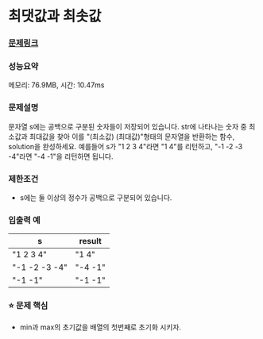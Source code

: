 # 최댓값과 최솟값

### [문제링크](https://school.programmers.co.kr/learn/courses/30/lessons/12939)

### 성능요약

메모리: 76.9MB, 시간: 10.47ms

<p>

### 문제설명
문자열 s에는 공백으로 구분된 숫자들이 저장되어 있습니다. str에 나타나는 숫자 중 최소값과 최대값을 찾아 이를 "(최소값) (최대값)"형태의 문자열을 반환하는 함수, solution을 완성하세요.
예를들어 s가 "1 2 3 4"라면 "1 4"를 리턴하고, "-1 -2 -3 -4"라면 "-4 -1"을 리턴하면 됩니다.

### 제한조건
- s에는 둘 이상의 정수가 공백으로 구분되어 있습니다.

### 입출력 예
|s|result|
|-------|------|
|"1 2 3 4"|"1 4"|
|"-1 -2 -3 -4"|"-4 -1"|
|"-1 -1"|"-1 -1"|

### :star: 문제 핵심
- min과 max의 초기값을 배열의 첫번째로 초기화 시키자.